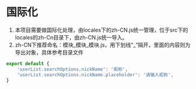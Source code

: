 # 国际化

1. 本项目需要做国际化处理，由locales下的zh-CN.js统一管理，位于src下的locales的zh-Cn目录下，由zh-CN.js统一导入。
2. zh-CN下推荐命名：模块_模块_模块.js，用下划线“_”隔开，里面的内容则为导出对象，具体参考目录文件



```javascript
export default {
    'userList.searchOptions.nickName': '昵称',
    'userList.searchOptions.nickName.placeholder': '请输入昵称',
}
```






